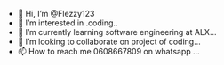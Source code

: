 - 👋 Hi, I’m @Flezzy123
- 👀 I’m interested in .coding..
- 🌱 I’m currently learning software engineering at ALX...
- 💞️ I’m looking to collaborate on project of coding...
- 📫 How to reach me 0608667809 on whatsapp ...

<!---
Flezzy123/Flezzy123 is a ✨ special ✨ repository because its `README.md` (this file) appears on your GitHub profile.
You can click the Preview link to take a look at your changes.
--->
